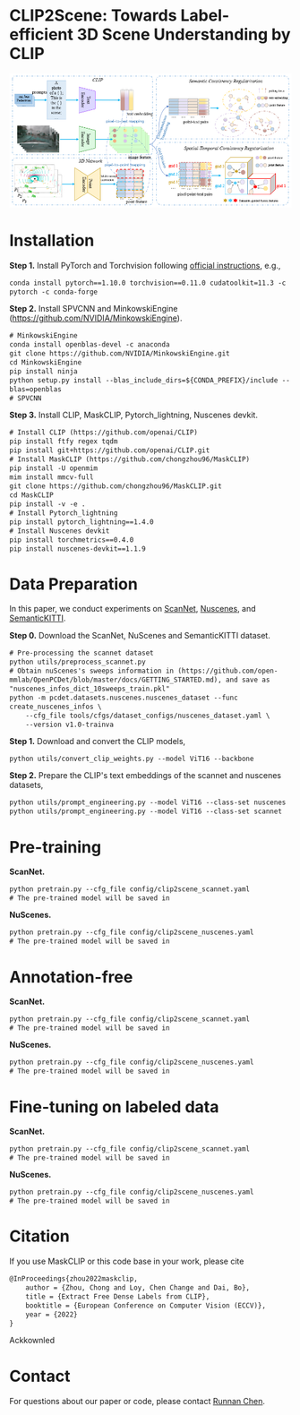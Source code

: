 # CLIP2Scene: Towards Label-efficient 3D Scene Understanding by CLIP

![Overview of the method](./assets/method.png)

# Installation
**Step 1.** Install PyTorch and Torchvision following [official instructions](https://pytorch.org/get-started/locally/), e.g.,

```shell
conda install pytorch==1.10.0 torchvision==0.11.0 cudatoolkit=11.3 -c pytorch -c conda-forge
```

**Step 2.** Install SPVCNN and MinkowskiEngine  (https://github.com/NVIDIA/MinkowskiEngine).
```shell
# MinkowskiEngine
conda install openblas-devel -c anaconda
git clone https://github.com/NVIDIA/MinkowskiEngine.git
cd MinkowskiEngine
pip install ninja
python setup.py install --blas_include_dirs=${CONDA_PREFIX}/include --blas=openblas
# SPVCNN
```

**Step 3.** Install CLIP, MaskCLIP, Pytorch_lightning, Nuscenes devkit.
```shell
# Install CLIP (https://github.com/openai/CLIP)
pip install ftfy regex tqdm
pip install git+https://github.com/openai/CLIP.git
# Install MaskCLIP (https://github.com/chongzhou96/MaskCLIP)
pip install -U openmim
mim install mmcv-full
git clone https://github.com/chongzhou96/MaskCLIP.git
cd MaskCLIP
pip install -v -e .
# Install Pytorch_lightning 
pip install pytorch_lightning==1.4.0
# Install Nuscenes devkit 
pip install torchmetrics==0.4.0
pip install nuscenes-devkit==1.1.9
```

# Data Preparation
In this paper, we conduct experiments on [ScanNet](http://www.scan-net.org), [Nuscenes](https://www.nuscenes.org/nuscenes#overview), and [SemanticKITTI](http://www.semantic-kitti.org/dataset.html#overview).

**Step 0.** Download the ScanNet, NuScenes and SemanticKITTI dataset. 
```shell
# Pre-processing the scannet dataset
python utils/preprocess_scannet.py
# Obtain nuScenes's sweeps information in (https://github.com/open-mmlab/OpenPCDet/blob/master/docs/GETTING_STARTED.md), and save as "nuscenes_infos_dict_10sweeps_train.pkl"
python -m pcdet.datasets.nuscenes.nuscenes_dataset --func create_nuscenes_infos \
    --cfg_file tools/cfgs/dataset_configs/nuscenes_dataset.yaml \
    --version v1.0-trainva

```

**Step 1.** Download and convert the CLIP models,
```shell
python utils/convert_clip_weights.py --model ViT16 --backbone
```

**Step 2.** Prepare the CLIP's text embeddings of the scannet and nuscenes datasets,
```shell
python utils/prompt_engineering.py --model ViT16 --class-set nuscenes
python utils/prompt_engineering.py --model ViT16 --class-set scannet
```

# Pre-training

**ScanNet.** 
```shell
python pretrain.py --cfg_file config/clip2scene_scannet.yaml
# The pre-trained model will be saved in 
```
**NuScenes.** 
```shell
python pretrain.py --cfg_file config/clip2scene_nuscenes.yaml
# The pre-trained model will be saved in 
```

# Annotation-free

**ScanNet.** 
```shell
python pretrain.py --cfg_file config/clip2scene_scannet.yaml
# The pre-trained model will be saved in 
```
**NuScenes.** 
```shell
python pretrain.py --cfg_file config/clip2scene_nuscenes.yaml
# The pre-trained model will be saved in 
```


# Fine-tuning on labeled data

**ScanNet.** 
```shell
python pretrain.py --cfg_file config/clip2scene_scannet.yaml
# The pre-trained model will be saved in 
```
**NuScenes.** 
```shell
python pretrain.py --cfg_file config/clip2scene_nuscenes.yaml
# The pre-trained model will be saved in 
```


# Citation
If you use MaskCLIP or this code base in your work, please cite
```
@InProceedings{zhou2022maskclip,
    author = {Zhou, Chong and Loy, Chen Change and Dai, Bo},
    title = {Extract Free Dense Labels from CLIP},
    booktitle = {European Conference on Computer Vision (ECCV)},
    year = {2022}
}
```

Ackkownled

# Contact
For questions about our paper or code, please contact [Runnan Chen](rnchen2@cs.hku.hk).